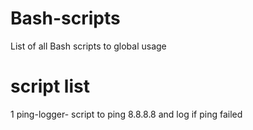 # Bash-scripts
List of all Bash scripts to global usage
# script list
1 ping-logger- script to ping 8.8.8.8 and log if ping failed

